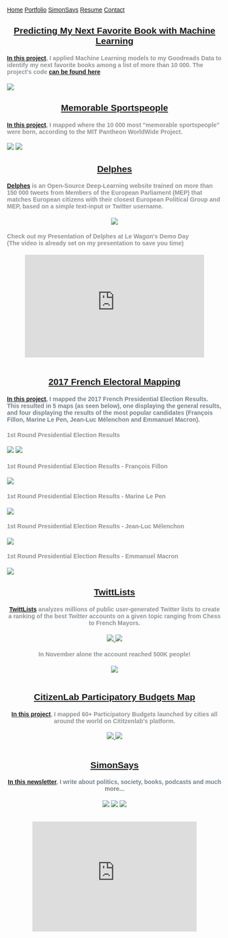 <head>
  <meta name="title" property="og:title" content="Simon Pastor Portfolio">
  <meta name="description" property="og:description" content="Welcome to my website! I'm Simon, an LSE Government and History alumnus passionate about the intersection of Data and Politics/Policy!">
  <meta name="image" property="og:image" content="https://ibb.co/ZcV58rZ">
  <meta name="url" property="og:url" content="https://simonpastor.com/portfolio">
  <meta name="twitter:card" content="summary_large_image">
  <meta name="twitter:title" content="Simon Pastor Portfolio">
  <meta name="twitter:description" content="Welcome to my website! I'm Simon, an LSE Government and History alumnus passionate about the intersection of Data and Politics/Policy!">
  <meta name="twitter:image" content="https://ibb.co/ZcV58rZ">
  <meta name="twitter:site" content="@the_simonpastor">
  <meta name="twitter:creator" content="@the_simonpastor">
  <!-- <meta name="twitter:card" content="summary_large_image"> -->
<style>
body {
  margin: 0;
  font-family: Arial, Helvetica, sans-serif;
}

.topnav {
  overflow: hidden;
  top: 50%;
  background-color: #5DADE2;
  border-top-left-radius: 10px;
  border-bottom-left-radius: 10px;
  border-top-right-radius: 10px;
  border-bottom-right-radius: 10px;

}

.topnav a {
  float: left;
  color: #f2f2f2;
  text-align: center;
  padding: 14px 16px;
  text-decoration: none;
  font-size: 17px;
  width: 20%;
  margin:0;
  border-top-left-radius: 6px;
  border-bottom-left-radius: 6px;
  border-top-right-radius: 6px;
  border-bottom-right-radius: 6px;
}


.topnav a:hover {
  background-color: #ddd;
  color: black;
}

.topnav a.active {
  background-color: #3498DB;
  color: white;
}
      /* The dropdown container */
      .dropdown {
      float: left;
      overflow: hidden;
      color: #3498DB;
      }
      /* Dropdown button */
      .dropdown .dropbtn {
      float: center;
      color: #3498DB;
      text-align: center;
      padding: 14px 16px;
      text-decoration: none;
      font-size: 17px;
      min-width:18.5%;
      margin:0;
      }
      /* Dropdown content (hidden by default) */
      .dropdown-content {
      display: none;
      position: absolute;
      background-color: #f9f9f9;
      min-width: 18.6%;
      box-shadow: 0px 8px 16px 0px rgba(0,0,0,0.2);
      z-index: 1;
      }
      /* Links inside the dropdown */
      .dropdown-content a {
      float: none;
      color: black;
      padding: 12px 16px;
      text-decoration: none;
      display: block;
      text-align: center;
      min-width:100%;
      }
      /* Add a grey background color to dropdown links on hover */
      .dropdown-content a:hover {
      min-width:100%;
      background-color: #cc2;
      }
      /* Show the dropdown menu on hover */
      .dropdown:hover .dropdown-content {
      display: block;
      }

@media screen and (max-width: 600px) {
  .topnav {position: relative;}
  .topnav a {
    float: left;
    display: block;
    text-align: center;
    width:100%;
  }
  .topnav a.icon {
    float: right;
    display: block;
  }

}

   </style>
</head>
<body>
  <div class="topnav">
    <a href="https://simonpastor.com">Home</a>
    <a class="active" href="">Portfolio</a>
    <!-- <div class="dropdown"> */
      <button class="dropbtn">
        <a href="#contact">SimonSays</a>
      <i class="fa fa-caret-down"></i>
      </button>
      <div class="dropdown-content">
         <a href="#">Emperor Gaius Trump</a>
         <a href="#">Harmless Tradition or (Khat)astrophe?</a>
         <a href="#">Post-Covid Social Status:Unclear</a>
      </div>
    </div> -->
    <a href="https://simonpastor.substack.com">SimonSays</a>
    <a href="https://simonpastor.com/resume">Resume</a>
    <a href="https://simonpastor.com/contact">Contact</a>
  </div>

<!-- <center>
<h1> <font color='#5DADE2'>Welcome to my Portfolio!</font></h1>
</center>
<br> -->
<center><h2> <font color='#5DADE2'><a href="https://simonpastor.substack.com/p/predicting-my-next-favorite-book" target='_blank'>Predicting My Next Favorite Book with Machine Learning</a></font></h2></center>
<h4> <font color='#909497' family="Merriweather"><a href="https://simonpastor.substack.com/p/predicting-my-next-favorite-book" target='_blank'>In this project</a>, I applied Machine Learning models to my Goodreads Data to identify my next favorite books among a list of more than 10 000. The project's code <a href="https://github.com/simonjpastor/goodreads_book_recommendation/blob/main/goodreads.py" target='_blank'>can be found here</a></font> </h4>
<a href="https://simonpastor.substack.com/p/predicting-my-next-favorite-book" target='_blank'><img src="images/goodreads_result.png?raw=true"/></a>

<br>

<center><h2> <font color='#5DADE2'><a href="https://simonpastor.com/memorable-sportspeople-map" target='_blank'>Memorable Sportspeople</a></font></h2></center>
<h4> <font color='#909497' family="Merriweather"><a href="https://simonpastor.com/memorable-sportspeople-map" target='_blank'>In this project</a>, I mapped where the 10 000 most "memorable sportspeople" were born, according to the MIT Pantheon WorldWide Project.</font> </h4>
<a href="https://simonpastor.com/memorable-sportspeople-map" target='_blank'><img src="images/memorable_3.png?raw=true"/></a>
<a href="https://simonpastor.com/memorable-sportspeople-map" target='_blank'><img src="images/memorable_8.png?raw=true"/></a>

<br>

<center><h2> <font color='#3498DB' family="Merriweather"><a href="https://politicalpred.herokuapp.com/" target='_blank'>Delphes</a></font></h2></center>
<h4> <font color='#909497' family="Merriweather"><a href="https://politicalpred.herokuapp.com/" target='_blank'>Delphes</a> is an Open-Source Deep-Learning website trained on more than 150 000 tweets from Members of the European Parliament (MEP) that matches European citizens with their closest European Political Group and MEP, based on a simple text-input or Twitter username.</font></h4>
<center>
  <a href="https://politicalpred.herokuapp.com/" target='_blank'><img src="images/delphes2.png?raw=true"/></a>
</center>

<h4> <font color='#909497' family="Merriweather">Check out my Presentation of Delphes at Le Wagon's Demo Day
  <br> (The video is already set on my presentation to save you time) </font></h4>
<center><iframe width="420" height="240" src="https://www.youtube.com/embed/oVNXJ7HsroQ?start=3148" frameborder="0" allow="accelerometer; autoplay; clipboard-write; encrypted-media; gyroscope; picture-in-picture" allowfullscreen></iframe></center>

<br>

<center><h2> <font color='#3498DB' family="Merriweather"> <a href="https://simonpastor.com/2017-French-Presidential-Elections" target='_blank'>2017 French Electoral Mapping</a></font></h2></center>
<h4> <font color='#75828a' family="Merriweather"> <a href="https://simonpastor.com/2017-French-Presidential-Elections" target='_blank'>In this project</a>, I mapped the 2017 French Presidential Election Results. This resulted in 5 maps (as seen below), one displaying the general results, and four displaying the results of the most popular candidates (François Fillon, Marine Le Pen, Jean-Luc Mélenchon and Emmanuel Macron).</font> </h4>

<h4> <font color='#909497' family="Merriweather"> 1st Round Presidential Election Results</font> </h4>
<a href="https://simonpastor.com/2017-French-Presidential-Elections" target='_blank'><img src="images/elections_general.png?raw=true"/></a>
<a href="https://simonpastor.com/2017-French-Presidential-Elections" target='_blank'><img src="images/elections_general3.png?raw=true"/></a>
<h4> <font color='#909497' family="Merriweather"> 1st Round Presidential Election Results - François Fillon</font> </h4>
<a href="https://simonpastor.com/2017-French-Presidential-Elections" target='_blank'><img src="images/elections_fillon.png?raw=true"/></a>
<h4> <font color='#909497' family="Merriweather"> 1st Round Presidential Election Results - Marine Le Pen</font> </h4>
<a href="https://simonpastor.com/2017-French-Presidential-Elections" target='_blank'><img src="images/elections_lepen.png?raw=true"/></a>
<h4> <font color='#909497' family="Merriweather"> 1st Round Presidential Election Results - Jean-Luc Mélenchon</font> </h4>
<a href="https://simonpastor.com/2017-French-Presidential-Elections" target='_blank'><img src="images/elections_melenchon.png?raw=true"/></a>
<h4> <font color='#909497' family="Merriweather"> 1st Round Presidential Election Results - Emmanuel Macron</font> </h4>
<a href="https://simonpastor.com/2017-French-Presidential-Elections" target='_blank'><img src="images/elections_macron.png?raw=true"/></a>

<br>
<center><h2> <font color='#7DCEA0'><a href="https://twitter.com/Twitt_Lists" target='_blank'>TwittLists</a></font></h2>
<h4> <font color='#909497' family="Merriweather"><a href="https://twitter.com/Twitt_Lists" target='_blank'>TwittLists</a> analyzes millions of public user-generated Twitter lists to create a ranking of the best Twitter accounts on a given topic ranging from Chess to French Mayors.</font> </h4>
<a href="https://twitter.com/Twitt_Lists" target='_blank'>
  <img src="images/twittlists1.png?raw=true"/>
  <img src="images/twittlists2.png?raw=true"/>
</a>
<h4> <font color='#909497' family="Merriweather">In November alone the account reached 500K people!</font> </h4>
<a href="https://twitter.com/Twitt_Lists" target='_blank'><img src="images/twittlists3.png?raw=true"/></a></center>

<br>

<center><h2> <font color='#3498DB' family="Merriweather"><a href="https://simonpastor.com/citizenlab-participatory-budgets" target='_blank'>CitizenLab Participatory Budgets Map</a></font></h2>
<h4> <font color='#909497' family="Merriweather"><a href="https://simonpastor.com/citizenlab-participatory-budgets" target='_blank'>In this project</a>, I mapped 60+ Participatory Budgets launched by cities all around the world on Cititzenlab's platform. </font> </h4>
<a href="https://simonpastor.com/citizenlab-participatory-budgets" target='_blank'>
  <img src="images/pb-0.png?raw=true"/>
  <img src="images/pb-1.png?raw=true"/>
</a>
</center>

<br>

<center><h2> <font color='#3498DB' family="Merriweather"> <a href="https://simonpastor.substack.com" target='_blank'>SimonSays</a></font></h2>

<h4> <font color='#75828a' family="Merriweather"> <a href="https://simonpastor.substack.com" target='_blank'>In this newsletter</a>, I write about politics, society, books, podcasts and much more...</font> </h4>

<a href="https://simonpastor.substack.com" target='_blank'><img src="images/simonsays3.png?raw=true"/></a>
<a href="https://simonpastor.substack.com/p/emperor-gaius-trump" target='_blank'><img src="images/simonsays1.png?raw=true"/></a>
<a href="https://simonpastor.substack.com/p/harmless-tradition-or-khat-astrophe" target='_blank'><img src="images/simonsays2.png?raw=true"/></a>
</center>
<br>

<center>
  <iframe src="https://simonpastor.substack.com/embed" width="384" height="256" style="border:1px solid #EEE; background:white;" frameborder="0" scrolling="no">       </iframe>
</center>


<!-- ### Other Projects Simon Pastor -->

<!-- [Project 1 Title](http://example.com/) Simon Pastor
- [Project 2 Title](http://example.com/) Simon Pastor
- [Project 3 Title](http://example.com/) Simon Pastor
- [Project 4 Title](http://example.com/) Simon Pastor
- [Project 5 Title](http://example.com/) Simon Pastor -->
<!-- Global site tag (gtag.js) - Google Analytics -->
<script async src="https://www.googletagmanager.com/gtag/js?id=UA-192273691-1"></script>
<script>
  window.dataLayer = window.dataLayer || [];
  function gtag(){dataLayer.push(arguments);}
  gtag('js', new Date());

  gtag('config', 'UA-192273691-1');
</script>


